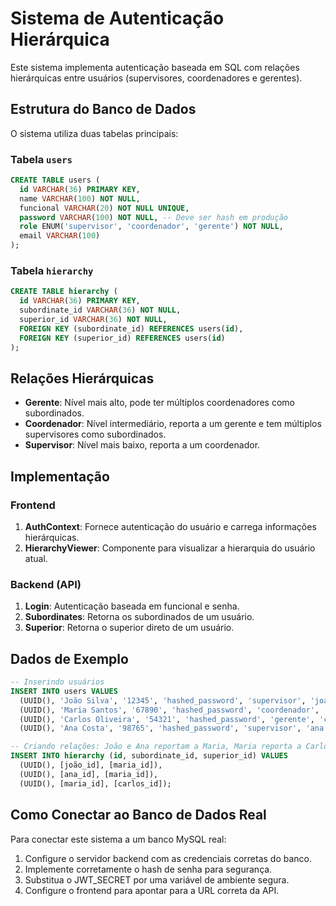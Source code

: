 
# Sistema de Autenticação Hierárquica

Este sistema implementa autenticação baseada em SQL com relações hierárquicas entre usuários (supervisores, coordenadores e gerentes).

## Estrutura do Banco de Dados

O sistema utiliza duas tabelas principais:

### Tabela `users`

```sql
CREATE TABLE users (
  id VARCHAR(36) PRIMARY KEY,
  name VARCHAR(100) NOT NULL,
  funcional VARCHAR(20) NOT NULL UNIQUE,
  password VARCHAR(100) NOT NULL, -- Deve ser hash em produção
  role ENUM('supervisor', 'coordenador', 'gerente') NOT NULL,
  email VARCHAR(100)
);
```

### Tabela `hierarchy`

```sql
CREATE TABLE hierarchy (
  id VARCHAR(36) PRIMARY KEY,
  subordinate_id VARCHAR(36) NOT NULL,
  superior_id VARCHAR(36) NOT NULL,
  FOREIGN KEY (subordinate_id) REFERENCES users(id),
  FOREIGN KEY (superior_id) REFERENCES users(id)
);
```

## Relações Hierárquicas

- **Gerente**: Nível mais alto, pode ter múltiplos coordenadores como subordinados.
- **Coordenador**: Nível intermediário, reporta a um gerente e tem múltiplos supervisores como subordinados.
- **Supervisor**: Nível mais baixo, reporta a um coordenador.

## Implementação

### Frontend

1. **AuthContext**: Fornece autenticação do usuário e carrega informações hierárquicas.
2. **HierarchyViewer**: Componente para visualizar a hierarquia do usuário atual.

### Backend (API)

1. **Login**: Autenticação baseada em funcional e senha.
2. **Subordinates**: Retorna os subordinados de um usuário.
3. **Superior**: Retorna o superior direto de um usuário.

## Dados de Exemplo

```sql
-- Inserindo usuários
INSERT INTO users VALUES
  (UUID(), 'João Silva', '12345', 'hashed_password', 'supervisor', 'joao.silva@example.com'),
  (UUID(), 'Maria Santos', '67890', 'hashed_password', 'coordenador', 'maria.santos@example.com'),
  (UUID(), 'Carlos Oliveira', '54321', 'hashed_password', 'gerente', 'carlos.oliveira@example.com'),
  (UUID(), 'Ana Costa', '98765', 'hashed_password', 'supervisor', 'ana.costa@example.com');

-- Criando relações: João e Ana reportam a Maria, Maria reporta a Carlos
INSERT INTO hierarchy (id, subordinate_id, superior_id) VALUES
  (UUID(), [joão_id], [maria_id]),
  (UUID(), [ana_id], [maria_id]),
  (UUID(), [maria_id], [carlos_id]);
```

## Como Conectar ao Banco de Dados Real

Para conectar este sistema a um banco MySQL real:

1. Configure o servidor backend com as credenciais corretas do banco.
2. Implemente corretamente o hash de senha para segurança.
3. Substitua o JWT_SECRET por uma variável de ambiente segura.
4. Configure o frontend para apontar para a URL correta da API.
